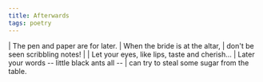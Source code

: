 ```yaml
---
title: Afterwards
tags: poetry
---
```


| The pen and paper are for later.
| When the bride is at the altar,
| don't be seen scribbling notes!
|
| Let your eyes, like lips, taste and cherish...
| Later your words -- little black ants all --
| can try to steal some sugar from the table.
